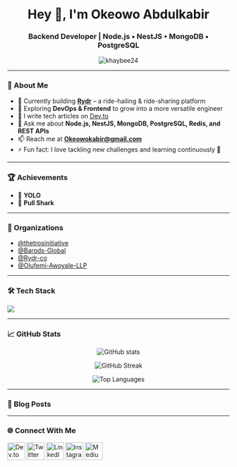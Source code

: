 <h1 align="center">Hey 👋, I'm Okeowo Abdulkabir</h1>
<h3 align="center">Backend Developer | Node.js • NestJS • MongoDB • PostgreSQL</h3>

<p align="center">
  <img src="https://komarev.com/ghpvc/?username=khaybee24&label=Profile%20views&color=0e75b6&style=flat" alt="khaybee24" />
</p>

---

### 🚀 About Me  
- 🔭 Currently building **[Rydr](https://dev.rydr.taxi)** – a ride-hailing & ride-sharing platform  
- 🌱 Exploring **DevOps & Frontend** to grow into a more versatile engineer  
- 📝 I write tech articles on [Dev.to](https://dev.to/khaybee24)  
- 💬 Ask me about **Node.js, NestJS, MongoDB, PostgreSQL, Redis, and REST APIs**  
- 📫 Reach me at **Okeowokabir@gmail.com**  
- ⚡ Fun fact: I love tackling new challenges and learning continuously 🚀  

---

### 🏆 Achievements  
- 🥇 **YOLO**  
- 🦈 **Pull Shark**  

---

### 🏢 Organizations  
- [@thetrosinitiative](https://github.com/thetrosinitiative)  
- [@Barods-Global](https://github.com/Barods-Global)  
- [@Rydr-co](https://github.com/Rydr-co)  
- [@Olufemi-Awoyale-LLP](https://github.com/Olufemi-Awoyale-LLP)  

---

### 🛠️ Tech Stack  
<p align="left">
  <img src="https://skillicons.dev/icons?i=nodejs,nestjs,typescript,javascript,postgresql,mongodb,redis,docker,nginx,linux,git" />
</p>

---

### 📈 GitHub Stats  
<p align="center">
  <img src="https://github-readme-stats.vercel.app/api?username=khaybee24&show_icons=true&theme=tokyonight" alt="GitHub stats" />
</p>

<p align="center">
  <img src="https://github-readme-streak-stats.herokuapp.com/?user=khaybee24&theme=tokyonight" alt="GitHub Streak" />
</p>

<p align="center">
  <img src="https://github-readme-stats.vercel.app/api/top-langs/?username=khaybee24&layout=compact&theme=tokyonight" alt="Top Languages" />
</p>

---

### 📝 Blog Posts  
<!-- BLOG-POST-LIST:START -->
<!-- BLOG-POST-LIST:END -->

---

### 🌐 Connect With Me  
<p align="left">
  <a href="https://dev.to/khaybee24"><img src="https://skillicons.dev/icons?i=devto" alt="Dev.to" height="40"/></a>
  <a href="https://twitter.com/khay__o"><img src="https://skillicons.dev/icons?i=twitter" alt="Twitter" height="40"/></a>
  <a href="https://www.linkedin.com/in/abdulkabirokeowo-b1763921b/"><img src="https://skillicons.dev/icons?i=linkedin" alt="LinkedIn" height="40"/></a>
  <a href="https://instagram.com/khay_be_e1"><img src="https://skillicons.dev/icons?i=instagram" alt="Instagram" height="40"/></a>
  <a href="https://medium.com/@okeowokabir"><img src="https://skillicons.dev/icons?i=medium" alt="Medium" height="40"/></a>
</p>
